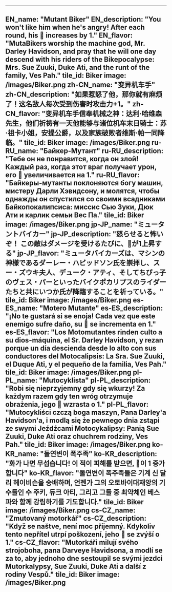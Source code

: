 ---

EN_name: "Mutant Biker"
EN_description: "You won't like him when he's angry!  After each round, his 🔸 increases by 1."
EN_flavor: "MutaBikers worship the machine god, Mr. Darley Havidson, and pray that he will one day descend with his riders of the Bikepocalypse: Mrs. Sue Zuuki, Duke Ati, and the runt of the family, Ves Pah."
tile_id: Biker
image: /images/Biker.png
zh-CN_name: "变异机车手"
zh-CN_description: "如果惹怒了他，那你就有麻烦了！这名敌人每次受到伤害时攻击力+1。"
zh-CN_flavor: "变异机车手信奉机械之神：达利·哈维森先生，他们祈祷有一天他能够与诸位机车末日骑士：苏·祖卡小姐，安提公爵，以及家族破败者维斯·帕一同降临。"
tile_id: Biker
image: /images/Biker.png
ru-RU_name: "Байкер-Мутант"
ru-RU_description: "Тебе он не понравится, когда он злой! Каждый раз, когда этот враг получает урон, его 🔸 увеличивается на 1."
ru-RU_flavor: "Байкеры-мутанты поклоняются богу машин, мистеру Дарли Хэвидсону, и молятся, чтобы однажды он спустился со своими всадниками Байкопокалипсиса: миссис Сью Зуки, Дюк Ати и карлик семьи Вес Па."
tile_id: Biker
image: /images/Biker.png
jp-JP_name: "ミュータントバイカー"
jp-JP_description: "怒らせると怖いぞ！ この敵はダメージを受けるたびに、🔸が1上昇する"
jp-JP_flavor: "ミュータバイカーズは、マシンの神様であるダーレー・ハビッドソン氏を崇拝し、スー・ズウキ夫人、デューク・アティ、そしてちびっ子のヴェス・パーといったバイクポカリプスのライダーたちと共にいつか氏が降臨することを祈っている。"
tile_id: Biker
image: /images/Biker.png
es-ES_name: "Motero Mutante"
es-ES_description: "¡No te gustará si se enoja! Cada vez que este enemigo sufre daño, su 🔸 se incrementa en 1."
es-ES_flavor: "Los Motomutantes rinden culto a su dios-máquina, el Sr. Darley Havidson, y rezan porque un día descienda desde lo alto con sus conductores del Motocalipsis: La Sra. Sue Zuuki, el Duque Ati, y el pequeño de la familia, Ves Pah."
tile_id: Biker
image: /images/Biker.png
pl-PL_name: "Mutocyklista"
pl-PL_description: "Robi się nieprzyjemny gdy się wkurzy! Za każdym razem gdy ten wróg otrzymuje obrażenia, jego 🔸 wzrasta o 1."
pl-PL_flavor: "Mutocykliści czczą boga maszyn, Pana Darley'a Havidson'a, i modlą się że pewnego dnia zstąpi ze swymi Jeźdźcami Motocykalipsy: Panią Sue Zuuki, Duke Ati oraz chuchrem rodziny, Ves Pah."
tile_id: Biker
image: /images/Biker.png
ko-KR_name: "돌연변이 폭주족"
ko-KR_description: "화가 나면 무섭습니다! 이 적이 피해를 받으면, 🔸이 1 증가합니다"
ko-KR_flavor: "돌연변이 폭주족들은 기계 신 달리 헤이비슨을 숭배하며, 언젠가 그의 오토바이대재앙의 기수들인 수 주키, 듀크 아티, 그리고 그들 중 최약체인 베스 파와 함께 강림하기를 기도합니다."
tile_id: Biker
image: /images/Biker.png
cs-CZ_name: "Zmutovaný motorkář"
cs-CZ_description: "Když se naštve, není moc příjemný. Kdykoliv tento nepřítel utrpí poškození, jeho 🔸 se zvýší o 1."
cs-CZ_flavor: "Mutorkáři milují svého strojoboha, pana Darveye Havidsona, a modlí se za to, aby jednoho dne sestoupil se svými jezdci Mutorkalypsy, Sue Zuuki, Duke Ati a další z rodiny Vespů."
tile_id: Biker
image: /images/Biker.png
---